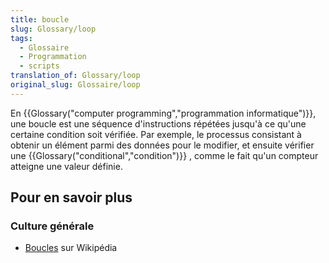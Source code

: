 ```yaml
---
title: boucle
slug: Glossary/loop
tags:
  - Glossaire
  - Programmation
  - scripts
translation_of: Glossary/loop
original_slug: Glossaire/loop
---
```

En {{Glossary("computer programming","programmation informatique")}}, une boucle est une séquence d'instructions répétées jusqu'à ce qu'une certaine condition soit vérifiée. Par exemple, le processus consistant à obtenir un élément parmi des données pour le modifier, et ensuite vérifier une {{Glossary("conditional","condition")}} , comme le fait qu'un compteur atteigne une valeur définie.

## Pour en savoir plus

### Culture générale

- [Boucles](https://fr.wikipedia.org/wiki/Structure_de_contr%C3%B4le#Boucles) sur Wikipédia
